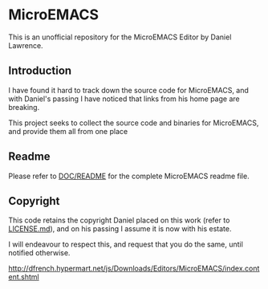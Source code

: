 # MicroEMACS
This is an unofficial repository for the MicroEMACS Editor by Daniel Lawrence.

## Introduction
I have found it hard to track down the source code for MicroEMACS, 
and with Daniel's passing I have noticed that links from his home page are breaking.

This project seeks to collect the source code and binaries for MicroEMACS, and provide them all from one place

## Readme

Please refer to [DOC/README](doc/readme) for the complete MicroEMACS readme file.

## Copyright

This code retains the copyright Daniel placed on this work (refer to [LICENSE.md](LICENSE.md)), and on his passing I assume it is now with his estate.

I will endeavour to respect this, and request that you do the same, until notified otherwise.


http://dfrench.hypermart.net/js/Downloads/Editors/MicroEMACS/index.content.shtml
